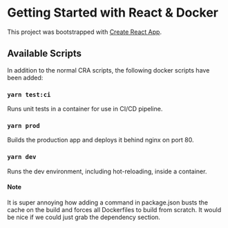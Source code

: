 # Getting Started with React & Docker

This project was bootstrapped with [Create React App](https://github.com/facebook/create-react-app).

## Available Scripts

In addition to the normal CRA scripts, the following docker scripts have been added:

### `yarn test:ci`

Runs unit tests in a container for use in CI/CD pipeline.

### `yarn prod`

Builds the production app and deploys it behind nginx on port 80.

### `yarn dev`

Runs the dev environment, including hot-reloading, inside a container.

#### Note

It is super annoying how adding a command in package.json busts the cache on the build and forces all Dockerfiles to build from scratch. It would be nice if we could just grab the dependency section.
